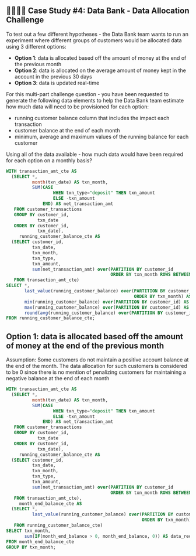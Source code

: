 ## :technologist::woman_technologist: Case Study #4: Data Bank - Data Allocation Challenge

To test out a few different hypotheses - the Data Bank team wants to run an experiment where different groups of customers would be allocated data using 3 different options:

- **Option 1**: data is allocated based off the amount of money at the end of the previous month
- **Option 2**: data is allocated on the average amount of money kept in the account in the previous 30 days
- **Option 3**: data is updated real-time


For this multi-part challenge question - you have been requested to generate the following data elements to help the Data Bank team estimate how much data will need to be provisioned for each option:
- running customer balance column that includes the impact each transaction
- customer balance at the end of each month
- minimum, average and maximum values of the running balance for each customer

Using all of the data available - how much data would have been required for each option on a monthly basis?

```sql
WITH transaction_amt_cte AS
  (SELECT *,
          month(txn_date) AS txn_month,
          SUM(CASE
                  WHEN txn_type="deposit" THEN txn_amount
                  ELSE -txn_amount
              END) AS net_transaction_amt
   FROM customer_transactions
   GROUP BY customer_id,
            txn_date
   ORDER BY customer_id,
            txn_date),
     running_customer_balance_cte AS
  (SELECT customer_id,
          txn_date,
          txn_month,
          txn_type,
          txn_amount,
          sum(net_transaction_amt) over(PARTITION BY customer_id
                                        ORDER BY txn_month ROWS BETWEEN UNBOUNDED preceding AND CURRENT ROW) AS running_customer_balance
   FROM transaction_amt_cte)
SELECT *,
       last_value(running_customer_balance) over(PARTITION BY customer_id, txn_month
                                                 ORDER BY txn_month) AS month_end_balance,
       min(running_customer_balance) over(PARTITION BY customer_id) AS min_running_customer_balance,
       max(running_customer_balance) over(PARTITION BY customer_id) AS max_running_customer_balance,
       round(avg(running_customer_balance) over(PARTITION BY customer_id), 2) AS avg_running_customer_balance
FROM running_customer_balance_cte;
``` 

## **Option 1**: data is allocated based off the amount of money at the end of the previous month

Assumption: Some customers do not maintain a positive account balance at the end of the month. The data allocation for such customers is considered to be 0 since there is no mention of penalizing customers for maintaining a negative balance at the end of each month


```sql
WITH transaction_amt_cte AS
  (SELECT *,
          month(txn_date) AS txn_month,
          SUM(CASE
                  WHEN txn_type="deposit" THEN txn_amount
                  ELSE -txn_amount
              END) AS net_transaction_amt
   FROM customer_transactions
   GROUP BY customer_id,
            txn_date
   ORDER BY customer_id,
            txn_date),
     running_customer_balance_cte AS
  (SELECT customer_id,
          txn_date,
          txn_month,
          txn_type,
          txn_amount,
          sum(net_transaction_amt) over(PARTITION BY customer_id
                                        ORDER BY txn_month ROWS BETWEEN UNBOUNDED preceding AND CURRENT ROW) AS running_customer_balance
   FROM transaction_amt_cte),
     month_end_balance_cte AS
  (SELECT *,
          last_value(running_customer_balance) over(PARTITION BY customer_id, txn_month
                                                    ORDER BY txn_month) AS month_end_balance
   FROM running_customer_balance_cte)
SELECT txn_month,
       sum(IF(month_end_balance > 0, month_end_balance, 0)) AS data_required_per_month
FROM month_end_balance_cte
GROUP BY txn_month;
``` 
